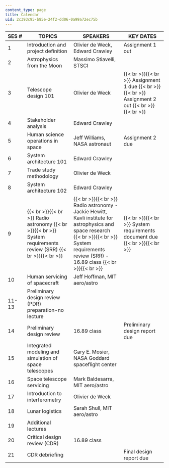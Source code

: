 ```yaml
---
content_type: page
title: Calendar
uid: 2c393c95-b85e-24f2-dd06-0a99a72ec75b
---
```


| SES # | TOPICS | SPEAKERS | KEY DATES |
| --- | --- | --- | --- |
| 1 | Introduction and project definition | Olivier de Weck, Edward Crawley | Assignment 1 out |
| 2 | Astrophysics from the Moon | Massimo Stiavelli, STSCI | &nbsp; |
| 3 | Telescope design 101 | Olivier de Weck |  {{< br >}}{{< br >}} Assignment 1 due {{< br >}}{{< br >}} Assignment 2 out {{< br >}}{{< br >}}  |
| 4 | Stakeholder analysis | Edward Crawley | &nbsp; |
| 5 | Human science operations in space | Jeff Williams, NASA astronaut | Assignment 2 due |
| 6 | System architecture 101 | Edward Crawley | &nbsp; |
| 7 | Trade study methodology | Olivier de Weck | &nbsp; |
| 8 | System architecture 102 | Edward Crawley | &nbsp; |
| 9 |  {{< br >}}{{< br >}} Radio astronomy {{< br >}}{{< br >}} System requirements review (SRR) {{< br >}}{{< br >}}  |  {{< br >}}{{< br >}} Radio astronomy - Jackie Hewitt, Kavli institute for astrophysics and space research {{< br >}}{{< br >}} System requirements review (SRR) - 16.89 class {{< br >}}{{< br >}}  |  {{< br >}}{{< br >}} System requirements document due {{< br >}}{{< br >}}  |
| 10 | Human servicing of spacecraft | Jeff Hoffman, MIT aero/astro | &nbsp; |
| 11-13 | Preliminary design review (PDR) preparation-no lecture | &nbsp; |
| 14 | Preliminary design review | 16.89 class | Preliminary design report due |
| 15 | Integrated modeling and simulation of space telescopes | Gary E. Mosier, NASA Goddard spaceflight center | &nbsp; |
| 16 | Space telescope servicing | Mark Baldesarra, MIT aero/astro | &nbsp; |
| 17 | Introduction to interferometry | Olivier de Weck | &nbsp; |
| 18 | Lunar logistics | Sarah Shull, MIT aero/astro | &nbsp; |
| 19 | Additional lectures | &nbsp; |
| 20 | Critical design review (CDR) | 16.89 class | &nbsp; |
| 21 | CDR debriefing | &nbsp; | Final design report due